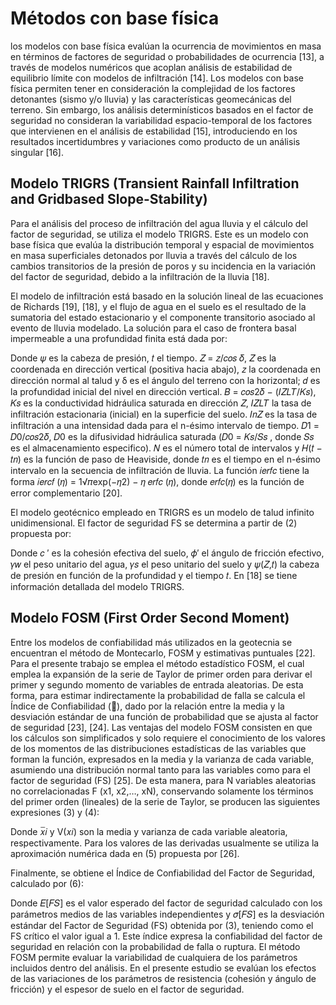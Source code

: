 # Métodos con base física

 los modelos 
con base física evalúan la ocurrencia de 
movimientos en masa en términos de 
factores de seguridad o probabilidades de 
ocurrencia [13], a través de modelos 
numéricos que acoplan análisis de 
estabilidad de equilibrio límite con modelos 
de infiltración [14]. Los modelos con base 
física permiten tener en consideración la 
complejidad de los factores detonantes 
(sismo y/o lluvia) y las características 
geomecánicas del terreno. Sin embargo, los 
análisis determinísticos basados en el 
factor de seguridad no consideran la 
variabilidad espacio-temporal de los
factores que intervienen en el análisis de 
estabilidad [15], introduciendo en los 
resultados incertidumbres y variaciones 
como producto de un análisis singular [16]. 

## Modelo TRIGRS (Transient Rainfall Infiltration and Gridbased Slope-Stability)

Para el análisis del proceso de infiltración del agua lluvia y el cálculo del factor 
de seguridad, se utiliza el modelo TRIGRS. 
Este es un modelo con base física que evalúa la distribución temporal y espacial de 
movimientos en masa superficiales detonados por lluvia a través del cálculo de los 
cambios transitorios de la presión de poros 
y su incidencia en la variación del factor de 
seguridad, debido a la infiltración de la 
lluvia [18]. 

El modelo de infiltración está 
basado en la solución lineal de las ecuaciones de Richards [19], [18], y el flujo de 
agua en el suelo es el resultado de la sumatoria del estado estacionario y el componente transitorio asociado al evento de 
lluvia modelado. La solución para el caso
de frontera basal impermeable a una profundidad finita está dada por:


Donde 𝜓 es la cabeza de presión, 𝑡 el 
tiempo. 𝑍 = 𝑧/𝑐𝑜𝑠 𝛿, 𝑍 es la coordenada en 
dirección vertical (positiva hacia abajo), 𝑧
la coordenada en dirección normal al talud 
y δ es el ángulo del terreno con la horizontal; 𝑑 es la profundidad inicial del nivel en 
dirección vertical. 𝐵 = 𝑐𝑜𝑠2𝛿 − (𝐼𝑍𝐿𝑇/𝐾𝑠), 𝐾𝑠
es la conductividad hidráulica saturada en 
dirección 𝑍, 𝐼𝑍𝐿𝑇 la tasa de infiltración estacionaria (inicial) en la superficie del suelo. 
𝐼𝑛𝑍 es la tasa de infiltración a una intensidad dada para el n-ésimo intervalo de 
tiempo. 𝐷1 = 𝐷0/𝑐𝑜𝑠2𝛿, 𝐷0 es la difusividad 
hidráulica saturada (𝐷0 = 𝐾𝑠/𝑆𝑠
, donde 𝑆𝑠 es el almacenamiento especifico). 𝑁 es el 
número total de intervalos y 𝐻(𝑡 − 𝑡𝑛) es la función de paso de Heaviside, donde 𝑡𝑛 es 
el tiempo en el n-ésimo intervalo en la secuencia de infiltración de lluvia. La función 𝑖𝑒𝑟𝑓𝑐 tiene la forma 
𝑖𝑒𝑟𝑐𝑓 (𝜂) = 1√𝜋exp(−𝜂2) − 𝜂 𝑒𝑟𝑓𝑐 (𝜂), donde 𝑒𝑟𝑓𝑐(𝜂) es 
la función de error complementario [20].

El modelo geotécnico empleado en 
TRIGRS es un modelo de talud infinito 
unidimensional. El factor de seguridad FS 
se determina a partir de (2) propuesta por:

Donde 𝑐
′ es la cohesión efectiva del suelo, 𝜙′ el ángulo de fricción efectivo, 𝛾𝑤 el 
peso unitario del agua, 𝛾𝑠 el peso unitario 
del suelo y 𝜓(𝑍,𝑡) la cabeza de presión en 
función de la profundidad y el tiempo 𝑡. En 
[18] se tiene información detallada del 
modelo TRIGRS.

## Modelo FOSM (First Order Second Moment)

Entre los modelos de confiabilidad más 
utilizados en la geotecnia se encuentran el 
método de Montecarlo, FOSM y estimativas puntuales [22]. Para el presente trabajo se emplea el método estadístico FOSM, 
el cual emplea la expansión de la serie de 
Taylor de primer orden para derivar el 
primer y segundo momento de variables de 
entrada aleatorias. De esta forma, para 
estimar indirectamente la probabilidad de 
falla se calcula el Índice de Confiabilidad 
(), dado por la relación entre la media y la 
desviación estándar de una función de 
probabilidad que se ajusta al factor de 
seguridad [23], [24]. 
Las ventajas del modelo FOSM consisten en que los cálculos son simplificados y 
solo requiere el conocimiento de los valores 
de los momentos de las distribuciones estadísticas de las variables que forman la 
función, expresados en la media y la varianza de cada variable, asumiendo una 
distribución normal tanto para las variables como para el factor de seguridad (FS) 
[25]. De esta manera, para N variables 
aleatorias no correlacionadas F (x1, x2,…, 
xN), conservando solamente los términos 
del primer orden (lineales) de la serie de 
Taylor, se producen las siguientes expresiones (3) y (4):

Donde 𝑥̅𝑖 y V(𝑥𝑖) son la media y varianza de cada variable aleatoria, respectivamente. Para los valores de las derivadas 
usualmente se utiliza la aproximación 
numérica dada en (5) propuesta por [26].

Finalmente, se obtiene el Índice de Confiabilidad del Factor de Seguridad, calculado por (6):

Donde 𝐸[𝐹𝑆] es el valor esperado del 
factor de seguridad calculado con los parámetros medios de las variables independientes y 𝜎[𝐹𝑆] es la desviación estándar 
del Factor de Seguridad (FS) obtenida por 
(3), teniendo como el FS crítico el valor 
igual a 1. Este índice expresa la confiabilidad del factor de seguridad en relación con 
la probabilidad de falla o ruptura.
El método FOSM permite evaluar la 
variabilidad de cualquiera de los parámetros incluidos dentro del análisis. En el 
presente estudio se evalúan los efectos de 
las variaciones de los parámetros de resistencia (cohesión y ángulo de fricción) y el 
espesor de suelo en el factor de seguridad.

